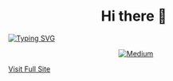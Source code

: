 <h1 align="center"> Hi there 👋</h1>
<a href="https://git.io/typing-svg">
  <img src="https://readme-typing-svg.herokuapp.com/?font=Fira+Code&color=yellow&duration=4000&pause=400&center=true&vCenter=true&width=900&lines=I%27m+Kartikesh+Chatti;Data+Enthusiast;Student+%40+Suny+Buffalo+University;Welcome+to+my+Github+Profile!" alt="Typing SVG" />
</a>

<p align="center">
<a href="https://www.linkedin.com/in/kartikesh-chatti/" target="_blank"><img alt="" src="https://img.shields.io/badge/LinkedIn-%2320232a?logo=linkedin&logoColor=0A66C2&style=for-the-badge" style="vertical-align:center" /></a>
<a href="mailto:kartikesh0312@gmail.com" target="_blank"><img alt="" src="https://img.shields.io/badge/Gmail-%2320232a?style=for-the-badge&logo=gmail&logoColor=white" style="vertical-align:center" /></a>
<a href="https://medium.com/@kartikesh0312" target="_blank"><img alt="Medium" src="https://img.shields.io/badge/Medium-%2320232a?style=for-the-badge&logo=medium&logoColor=white" style="vertical-align:center" /></a>
</p>

[Visit Full Site](https://kartikesh0312.github.io)   
<!--
**Kartikesh0312/Kartikesh0312** is a ✨ _special_ ✨ repository because its `README.md` (this file) appears on your GitHub profile.

Here are some ideas to get you started:

- 🔭 I’m currently working on ...
- 🌱 I’m currently learning ...
- 👯 I’m looking to collaborate on ...
- 🤔 I’m looking for help with ...
- 💬 Ask me about ...
- 📫 How to reach me: ...
- 😄 Pronouns: ...
- ⚡ Fun fact: ...
-->
